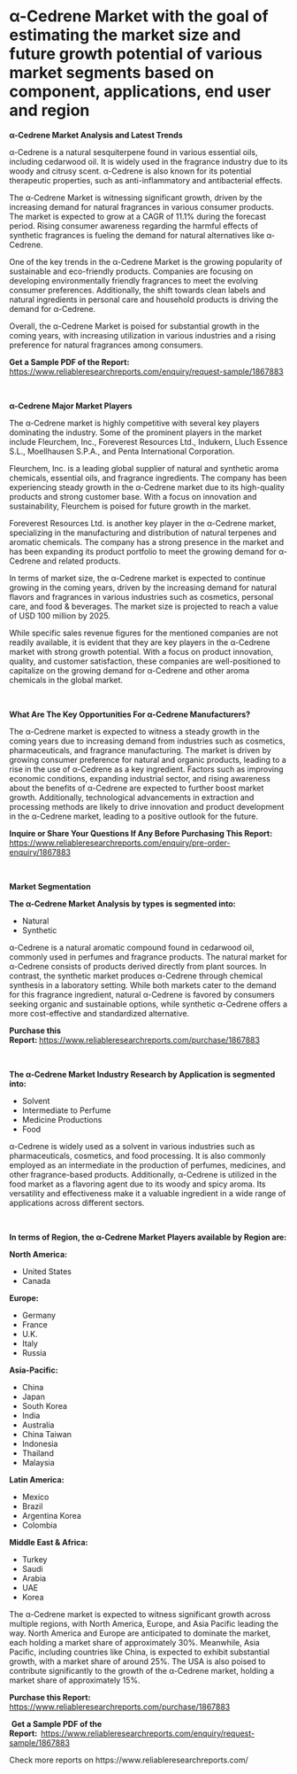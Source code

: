 <p><h1>α-Cedrene Market with the goal of estimating the market size and future growth potential of various market segments based on component, applications, end user and region</h1></p><p><strong>α-Cedrene Market Analysis and Latest Trends</strong></p>
<p><p>α-Cedrene is a natural sesquiterpene found in various essential oils, including cedarwood oil. It is widely used in the fragrance industry due to its woody and citrusy scent. α-Cedrene is also known for its potential therapeutic properties, such as anti-inflammatory and antibacterial effects.</p><p>The α-Cedrene Market is witnessing significant growth, driven by the increasing demand for natural fragrances in various consumer products. The market is expected to grow at a CAGR of 11.1% during the forecast period. Rising consumer awareness regarding the harmful effects of synthetic fragrances is fueling the demand for natural alternatives like α-Cedrene.</p><p>One of the key trends in the α-Cedrene Market is the growing popularity of sustainable and eco-friendly products. Companies are focusing on developing environmentally friendly fragrances to meet the evolving consumer preferences. Additionally, the shift towards clean labels and natural ingredients in personal care and household products is driving the demand for α-Cedrene.</p><p>Overall, the α-Cedrene Market is poised for substantial growth in the coming years, with increasing utilization in various industries and a rising preference for natural fragrances among consumers.</p></p>
<p><strong>Get a Sample PDF of the Report:&nbsp;</strong> <a href="https://www.reliableresearchreports.com/enquiry/request-sample/1867883">https://www.reliableresearchreports.com/enquiry/request-sample/1867883</a></p>
<p>&nbsp;</p>
<p><strong>α-Cedrene Major Market Players</strong></p>
<p><p>The α-Cedrene market is highly competitive with several key players dominating the industry. Some of the prominent players in the market include Fleurchem, Inc., Foreverest Resources Ltd., Indukern, Lluch Essence S.L., Moellhausen S.P.A., and Penta International Corporation.</p><p>Fleurchem, Inc. is a leading global supplier of natural and synthetic aroma chemicals, essential oils, and fragrance ingredients. The company has been experiencing steady growth in the α-Cedrene market due to its high-quality products and strong customer base. With a focus on innovation and sustainability, Fleurchem is poised for future growth in the market.</p><p>Foreverest Resources Ltd. is another key player in the α-Cedrene market, specializing in the manufacturing and distribution of natural terpenes and aromatic chemicals. The company has a strong presence in the market and has been expanding its product portfolio to meet the growing demand for α-Cedrene and related products.</p><p>In terms of market size, the α-Cedrene market is expected to continue growing in the coming years, driven by the increasing demand for natural flavors and fragrances in various industries such as cosmetics, personal care, and food & beverages. The market size is projected to reach a value of USD 100 million by 2025.</p><p>While specific sales revenue figures for the mentioned companies are not readily available, it is evident that they are key players in the α-Cedrene market with strong growth potential. With a focus on product innovation, quality, and customer satisfaction, these companies are well-positioned to capitalize on the growing demand for α-Cedrene and other aroma chemicals in the global market.</p></p>
<p>&nbsp;</p>
<p><strong>What Are The Key Opportunities For α-Cedrene Manufacturers?</strong></p>
<p><p>The α-Cedrene market is expected to witness a steady growth in the coming years due to increasing demand from industries such as cosmetics, pharmaceuticals, and fragrance manufacturing. The market is driven by growing consumer preference for natural and organic products, leading to a rise in the use of α-Cedrene as a key ingredient. Factors such as improving economic conditions, expanding industrial sector, and rising awareness about the benefits of α-Cedrene are expected to further boost market growth. Additionally, technological advancements in extraction and processing methods are likely to drive innovation and product development in the α-Cedrene market, leading to a positive outlook for the future.</p></p>
<p><strong>Inquire or Share Your Questions If Any Before Purchasing This Report:</strong> <a href="https://www.reliableresearchreports.com/enquiry/pre-order-enquiry/1867883">https://www.reliableresearchreports.com/enquiry/pre-order-enquiry/1867883</a></p>
<p>&nbsp;</p>
<p><strong>Market Segmentation</strong></p>
<p><strong>The α-Cedrene Market Analysis by types is segmented into:</strong></p>
<p><ul><li>Natural</li><li>Synthetic</li></ul></p>
<p><p>α-Cedrene is a natural aromatic compound found in cedarwood oil, commonly used in perfumes and fragrance products. The natural market for α-Cedrene consists of products derived directly from plant sources. In contrast, the synthetic market produces α-Cedrene through chemical synthesis in a laboratory setting. While both markets cater to the demand for this fragrance ingredient, natural α-Cedrene is favored by consumers seeking organic and sustainable options, while synthetic α-Cedrene offers a more cost-effective and standardized alternative.</p></p>
<p><strong>Purchase this Report:&nbsp;</strong><a href="https://www.reliableresearchreports.com/purchase/1867883">https://www.reliableresearchreports.com/purchase/1867883</a></p>
<p>&nbsp;</p>
<p><strong>The α-Cedrene Market Industry Research by Application is segmented into:</strong></p>
<p><ul><li>Solvent</li><li>Intermediate to Perfume</li><li>Medicine Productions</li><li>Food</li></ul></p>
<p><p>α-Cedrene is widely used as a solvent in various industries such as pharmaceuticals, cosmetics, and food processing. It is also commonly employed as an intermediate in the production of perfumes, medicines, and other fragrance-based products. Additionally, α-Cedrene is utilized in the food market as a flavoring agent due to its woody and spicy aroma. Its versatility and effectiveness make it a valuable ingredient in a wide range of applications across different sectors.</p></p>
<p>&nbsp;</p>
<p><strong>In terms of Region, the α-Cedrene Market Players available by Region are:</strong></p>
<p>
    <p> <strong> North America: </strong>
        <ul>
            <li>United States</li>
            <li>Canada</li>
        </ul>
        </p> 
    <p> <strong> Europe: </strong>
        <ul>
            <li>Germany</li>
            <li>France</li>
            <li>U.K.</li>
            <li>Italy</li>
            <li>Russia</li>
        </ul>
        </p> 
    <p> <strong> Asia-Pacific: </strong>
        <ul>
            <li>China</li>
            <li>Japan</li>
            <li>South Korea</li>
            <li>India</li>
            <li>Australia</li>
            <li>China Taiwan</li>
            <li>Indonesia</li>
            <li>Thailand</li>
            <li>Malaysia</li>
        </ul>
        </p> 
    <p> <strong> Latin America: </strong>
        <ul>
            <li>Mexico</li>
            <li>Brazil</li>
            <li>Argentina Korea</li>
            <li>Colombia</li>
        </ul>
        </p> 
    <p> <strong> Middle East & Africa: </strong>
        <ul>
            <li>Turkey</li>
            <li>Saudi</li>
            <li>Arabia</li>
            <li>UAE</li>
            <li>Korea</li>
        </ul>
    </p>
    </p>
<p><p>The α-Cedrene market is expected to witness significant growth across multiple regions, with North America, Europe, and Asia Pacific leading the way. North America and Europe are anticipated to dominate the market, each holding a market share of approximately 30%. Meanwhile, Asia Pacific, including countries like China, is expected to exhibit substantial growth, with a market share of around 25%. The USA is also poised to contribute significantly to the growth of the α-Cedrene market, holding a market share of approximately 15%.</p></p>
<p><strong>Purchase this Report: </strong><a href="https://www.reliableresearchreports.com/purchase/1867883">https://www.reliableresearchreports.com/purchase/1867883</a></p>
<p>&nbsp;<strong>Get a Sample PDF of the Report:&nbsp;&nbsp;</strong><a href="https://www.reliableresearchreports.com/enquiry/request-sample/1867883">https://www.reliableresearchreports.com/enquiry/request-sample/1867883</a></p>
<p><strong></strong></p>
<p>Check more reports on https://www.reliableresearchreports.com/</p>